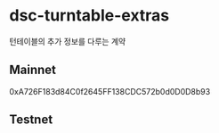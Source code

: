 # dsc-turntable-extras
턴테이블의 추가 정보를 다루는 계약

## Mainnet
0xA726F183d84C0f2645FF138CDC572b0d0D0D8b93

## Testnet
